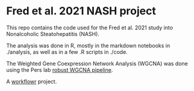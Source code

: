 # Fred et al. 2021 NASH project

This repo contains the code used for the Fred et al. 2021 study into Nonalcoholic Steatohepatitis (NASH).

The analysis was done in R, mostly in the markdown notebooks in ./analysis, as well as in a few .R scripts in ./code.

The Weighted Gene Coexpression Network Analysis (WGCNA) was done using the Pers lab [robust WGCNA pipeline](https://github.com/perslab/wgcna-toolbox).

A [workflowr](https://github.com/jdblischak/workflowr) project.
